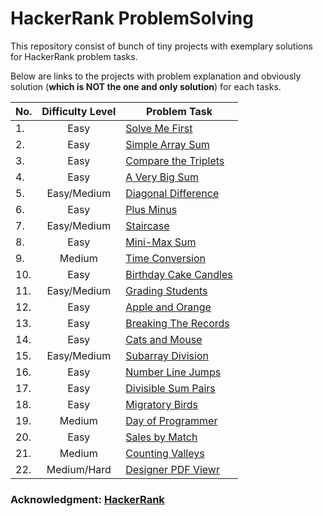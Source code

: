 # HackerRank ProblemSolving

This repository consist of bunch of tiny projects with exemplary solutions for HackerRank problem tasks.

Below are links to the projects with problem explanation and obviously solution (**which is NOT the one and only solution**) for each tasks.

| No.        | Difficulty Level | Problem Task |
| ---------- | :----------------: | ------------ |
|1.          | Easy             |[Solve Me First](https://github.com/Rotkiw00/HackerRank-ProblemSolving/tree/95ec50caca5bdd08a98439d250d3cda7eb24c25e/HackerRankProblemSolving/HackerRankProblemSolving)|
|2.          | Easy             |[Simple Array Sum](https://github.com/Rotkiw00/HackerRank-ProblemSolving/tree/95ec50caca5bdd08a98439d250d3cda7eb24c25e/HackerRankProblemSolving/SimpleArraySum)|
|3.          | Easy             |[Compare the Triplets](https://github.com/Rotkiw00/HackerRank-ProblemSolving/tree/95ec50caca5bdd08a98439d250d3cda7eb24c25e/HackerRankProblemSolving/CompareTriplets)|
|4.          | Easy             |[A Very Big Sum](https://github.com/Rotkiw00/HackerRank-ProblemSolving/tree/95ec50caca5bdd08a98439d250d3cda7eb24c25e/HackerRankProblemSolving/VeryBigSum)|
|5.          | Easy/Medium          |[Diagonal Difference](https://github.com/Rotkiw00/HackerRank-ProblemSolving/tree/95ec50caca5bdd08a98439d250d3cda7eb24c25e/HackerRankProblemSolving/DivisibleSumPairs)|
|6.          | Easy             |[Plus Minus](https://github.com/Rotkiw00/HackerRank-ProblemSolving/tree/95ec50caca5bdd08a98439d250d3cda7eb24c25e/HackerRankProblemSolving/PlusMinus)|
|7.          | Easy/Medium         |[Staircase](https://github.com/Rotkiw00/HackerRank-ProblemSolving/tree/95ec50caca5bdd08a98439d250d3cda7eb24c25e/HackerRankProblemSolving/Staircase)|
|8.          | Easy                |[Mini-Max Sum](https://github.com/Rotkiw00/HackerRank-ProblemSolving/tree/95ec50caca5bdd08a98439d250d3cda7eb24c25e/HackerRankProblemSolving/MinMaxSum)|
|9.          | Medium              |[Time Conversion](https://github.com/Rotkiw00/HackerRank-ProblemSolving/tree/95ec50caca5bdd08a98439d250d3cda7eb24c25e/HackerRankProblemSolving/TimeConversion)|
|10.          | Easy             |[Birthday Cake Candles](https://github.com/Rotkiw00/HackerRank-ProblemSolving/tree/95ec50caca5bdd08a98439d250d3cda7eb24c25e/HackerRankProblemSolving/BirthdayCakeCandles)|
|11.          | Easy/Medium      |[Grading Students](https://github.com/Rotkiw00/HackerRank-ProblemSolving/tree/95ec50caca5bdd08a98439d250d3cda7eb24c25e/HackerRankProblemSolving/GradingStudents)|
|12.          | Easy             |[Apple and Orange](https://github.com/Rotkiw00/HackerRank-ProblemSolving/tree/95ec50caca5bdd08a98439d250d3cda7eb24c25e/HackerRankProblemSolving/AppleAndOrange)|
|13.          | Easy             |[Breaking The Records](https://github.com/Rotkiw00/HackerRank-ProblemSolving/tree/95ec50caca5bdd08a98439d250d3cda7eb24c25e/HackerRankProblemSolving/BreakingTheRecords)|
|14.          | Easy             |[Cats and Mouse](https://github.com/Rotkiw00/HackerRank-ProblemSolving/tree/95ec50caca5bdd08a98439d250d3cda7eb24c25e/HackerRankProblemSolving/CatsAndMouse)|
|15.          | Easy/Medium      |[Subarray Division](https://github.com/Rotkiw00/HackerRank-ProblemSolving/tree/95ec50caca5bdd08a98439d250d3cda7eb24c25e/HackerRankProblemSolving/SubarrayDivision)|
|16.          | Easy             |[Number Line Jumps](https://github.com/Rotkiw00/HackerRank-ProblemSolving/tree/95ec50caca5bdd08a98439d250d3cda7eb24c25e/HackerRankProblemSolving/NumberLineJumps)|
|17.          | Easy             |[Divisible Sum Pairs](https://github.com/Rotkiw00/HackerRank-ProblemSolving/tree/95ec50caca5bdd08a98439d250d3cda7eb24c25e/HackerRankProblemSolving/DivisibleSumPairs)|
|18.          | Easy             |[Migratory Birds](https://github.com/Rotkiw00/HackerRank-ProblemSolving/tree/95ec50caca5bdd08a98439d250d3cda7eb24c25e/HackerRankProblemSolving/MigratoryBirds)|
|19.          | Medium             |[Day of Programmer](https://github.com/Rotkiw00/HackerRank-ProblemSolving/tree/95ec50caca5bdd08a98439d250d3cda7eb24c25e/HackerRankProblemSolving/DayOfProgrammer)|
|20.          | Easy             |[Sales by Match](https://github.com/Rotkiw00/HackerRank-ProblemSolving/tree/95ec50caca5bdd08a98439d250d3cda7eb24c25e/HackerRankProblemSolving/SalesByMatch)|
|21.          | Medium             |[Counting Valleys](https://github.com/Rotkiw00/HackerRank-ProblemSolving/tree/95ec50caca5bdd08a98439d250d3cda7eb24c25e/HackerRankProblemSolving/CountingValleys)|
|22.          | Medium/Hard             |[Designer PDF Viewr](https://github.com/Rotkiw00/HackerRank-ProblemSolving/tree/95ec50caca5bdd08a98439d250d3cda7eb24c25e/HackerRankProblemSolving/DesignerPDFViewer)|

### Acknowledgment: [HackerRank](https://www.hackerrank.com/dashboard)
